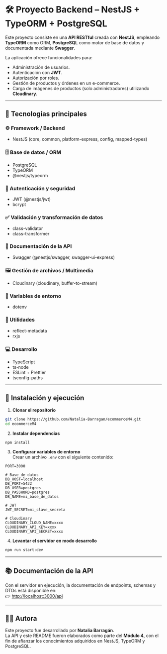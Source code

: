 # 🛠️ Proyecto Backend – NestJS + TypeORM + PostgreSQL

Este proyecto consiste en una **API RESTful** creada con **NestJS**, empleando **TypeORM** como ORM, **PostgreSQL** como motor de base de datos y documentada mediante **Swagger**.  

La aplicación ofrece funcionalidades para:  
- Administración de usuarios.  
- Autenticación con **JWT**.  
- Autorización por roles.  
- Gestión de productos y órdenes en un e-commerce.  
- Carga de imágenes de productos (solo administradores) utilizando **Cloudinary**.  

---

## 📌 Tecnologías principales  

### ⚙️ Framework / Backend  
- NestJS (core, common, platform-express, config, mapped-types)  

### 🗄️ Base de datos / ORM  
- PostgreSQL  
- TypeORM  
- @nestjs/typeorm  

### 🔐 Autenticación y seguridad  
- JWT (@nestjs/jwt)  
- bcrypt  

### ✅ Validación y transformación de datos  
- class-validator  
- class-transformer  

### 📖 Documentación de la API  
- Swagger (@nestjs/swagger, swagger-ui-express)  

### 🖼️ Gestión de archivos / Multimedia  
- Cloudinary (cloudinary, buffer-to-stream)  

### 🌱 Variables de entorno  
- dotenv  

### 🔧 Utilidades  
- reflect-metadata  
- rxjs  

### 💻 Desarrollo  
- TypeScript  
- ts-node  
- ESLint + Prettier  
- tsconfig-paths  

---

## 🚀 Instalación y ejecución  

1. **Clonar el repositorio**  
```bash
git clone https://github.com/Natalia-Barragan/ecommerceM4.git
cd ecommerceM4
```

2. **Instalar dependencias**  
```bash
npm install
```

3. **Configurar variables de entorno**  
Crear un archivo `.env` con el siguiente contenido:  
```env
PORT=3000

# Base de datos
DB_HOST=localhost
DB_PORT=5432
DB_USER=postgres
DB_PASSWORD=postgres
DB_NAME=mi_base_de_datos

# JWT
JWT_SECRET=mi_clave_secreta

# Cloudinary
CLOUDINARY_CLOUD_NAME=xxxx
CLOUDINARY_API_KEY=xxxx
CLOUDINARY_API_SECRET=xxxx
```

4. **Levantar el servidor en modo desarrollo**  
```bash
npm run start:dev
```

---

## 📚 Documentación de la API  

Con el servidor en ejecución, la documentación de endpoints, schemas y DTOs está disponible en:  
👉 [http://localhost:3000/api](http://localhost:3000/api)  

---

## 👩‍💻 Autora  

Este proyecto fue desarrollado por **Natalia Barragán**.  
La API y este README fueron elaborados como parte del **Módulo 4**, con el fin de afianzar los conocimientos adquiridos en NestJS, TypeORM y PostgreSQL.  
